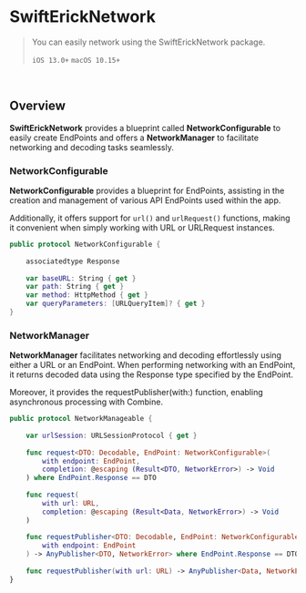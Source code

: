 # SwiftErickNetwork

> You can easily network using the SwiftErickNetwork package.
> 
> `iOS 13.0+` `macOS 10.15+` 

<br>

## Overview

**SwiftErickNetwork** provides a blueprint called **NetworkConfigurable** to easily create EndPoints and offers a **NetworkManager** to facilitate networking and decoding tasks seamlessly.

### NetworkConfigurable

**NetworkConfigurable** provides a blueprint for EndPoints, assisting in the creation and management of various API EndPoints used within the app. 

Additionally, it offers support for `url()` and `urlRequest()` functions, making it convenient when simply working with URL or URLRequest instances.

```swift
public protocol NetworkConfigurable {
    
    associatedtype Response
    
    var baseURL: String { get }
    var path: String { get }
    var method: HttpMethod { get }
    var queryParameters: [URLQueryItem]? { get }
}
```

### NetworkManager

**NetworkManager** facilitates networking and decoding effortlessly using either a URL or an EndPoint. 
When performing networking with an EndPoint, it returns decoded data using the Response type specified by the EndPoint.

Moreover, it provides the requestPublisher(with:) function, enabling asynchronous processing with Combine.

```swift
public protocol NetworkManageable {
    
    var urlSession: URLSessionProtocol { get }
    
    func request<DTO: Decodable, EndPoint: NetworkConfigurable>(
        with endpoint: EndPoint,
        completion: @escaping (Result<DTO, NetworkError>) -> Void
    ) where EndPoint.Response == DTO
    
    func request(
        with url: URL,
        completion: @escaping (Result<Data, NetworkError>) -> Void
    )
    
    func requestPublisher<DTO: Decodable, EndPoint: NetworkConfigurable>(
        with endpoint: EndPoint
    ) -> AnyPublisher<DTO, NetworkError> where EndPoint.Response == DTO
    
    func requestPublisher(with url: URL) -> AnyPublisher<Data, NetworkError>
}
```
